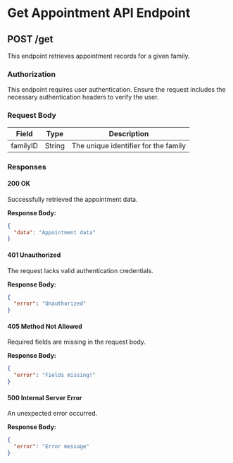 # Get Appointment API Endpoint

## POST /get

This endpoint retrieves appointment records for a given family.

### Authorization

This endpoint requires user authentication. Ensure the request includes the necessary authentication headers to verify the user.

### Request Body

| Field    | Type   | Description                          |
|----------|--------|--------------------------------------|
| familyID | String | The unique identifier for the family |

### Responses

#### 200 OK

Successfully retrieved the appointment data.

**Response Body:**

```json
{
  "data": "Appointment data"
}
```

#### 401 Unauthorized

The request lacks valid authentication credentials.

**Response Body:**

```json
{
  "error": "Unauthorized"
}
```

#### 405 Method Not Allowed

Required fields are missing in the request body.

**Response Body:**

```json
{
  "error": "Fields missing!"
}
```

#### 500 Internal Server Error

An unexpected error occurred.

**Response Body:**

```json
{
  "error": "Error message"
}
```